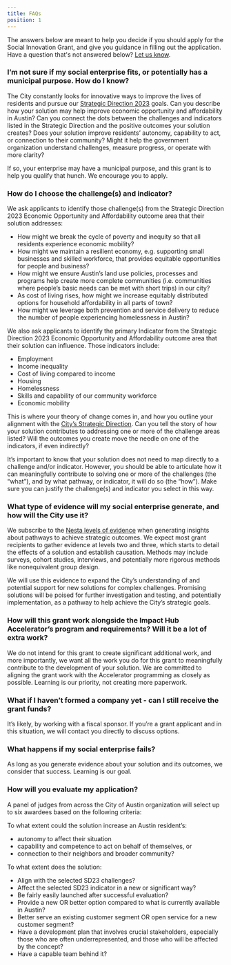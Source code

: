 ```yaml
---
title: FAQs
position: 1
---
```


The answers below are meant to help you decide if you should apply for the Social Innovation Grant, and give you guidance in filling out the application. Have a question that's not answered below? [Let us know](mailto:innovation@austintexas.gov).

### I’m not sure if my social enterprise fits, or potentially has a municipal purpose. How do I know?

The City constantly looks for innovative ways to improve the lives of residents and pursue our [Strategic Direction 2023](https://austinstrategicplan.bloomfire.com/posts/3301043-austin-strategic-direction-2023-final) goals. Can you describe how your solution may help improve economic opportunity and affordability in Austin? Can you connect the dots between the challenges and indicators listed in the Strategic Direction and the positive outcomes your solution creates? Does your solution improve residents’ autonomy, capability to act, or connection to their community? Might it help the government organization understand challenges, measure progress, or operate with more clarity?

If so, your enterprise may have a municipal purpose, and this grant is to help you qualify that hunch. We encourage you to apply.


### How do I choose the challenge(s) and indicator?

We ask applicants to identify those challenge(s) from the Strategic Direction 2023 Economic Opportunity and Affordability outcome area that their solution addresses:
* How might we break the cycle of poverty and inequity so that all residents experience economic mobility?
* How   might   we   maintain   a   resilient   economy,   e.g.   supporting  small  businesses  and  skilled  workforce,  that  provides equitable opportunities for people and business?
* How might we ensure Austin’s land use policies, processes and  programs  help  create  more  complete  communities  (i.e. communities where people’s basic needs can be met with short trips) in our city?
* As cost of living rises, how might we increase equitably distributed options for household affordability in all parts of town?
* How  might  we  leverage  both  prevention  and  service  delivery  to  reduce  the  number  of  people  experiencing  homelessness in Austin?

We also ask applicants to identify the primary Indicator from the Strategic Direction 2023 Economic Opportunity and Affordability outcome area that their solution can influence. Those indicators include:
* Employment
* Income inequality
* Cost of living compared to income
* Housing
* Homelessness
* Skills and capability of our community workforce
* Economic mobility

This is where your theory of change comes in, and how you outline your alignment with the [City’s Strategic Direction](https://austinstrategicplan.bloomfire.com/posts/3301043-austin-strategic-direction-2023-final). Can you tell the story of how your solution contributes to addressing one or more of the challenge areas listed? Will the outcomes you create move the needle on one of the indicators, if even indirectly?

It’s important to know that your solution does not need to map directly to a challenge and/or indicator. However, you should be able to articulate how it can meaningfully contribute to solving one or more of the challenges (the “what”), and by what pathway, or indicator, it will do so (the “how”). Make sure you can justify the challenge(s) and indicator you select in this way.

### What type of evidence will my social enterprise generate, and how will the City use it?

We subscribe to the [Nesta levels of evidence](https://www.nesta.org.uk/feature/centre-social-action-our-evidence-base/nestas-standards-of-evidence/) when generating insights about pathways to achieve strategic outcomes. We expect most grant recipients to gather evidence at levels two and three, which starts to detail the effects of a solution and establish causation. Methods may include surveys, cohort studies, interviews, and potentially more rigorous methods like nonequivalent group design.

We will use this evidence to expand the City’s understanding of and potential support for new solutions for complex challenges. Promising solutions will be poised for further investigation and testing, and potentially implementation, as a pathway to help achieve the City’s strategic goals.

### How will this grant work alongside the Impact Hub Accelerator’s program and requirements? Will it be a lot of extra work?

We do not intend for this grant to create significant additional work, and more importantly, we want all the work you do for this grant to meaningfully contribute to the development of your solution. We are committed to aligning the grant work with the Accelerator programming as closely as possible. Learning is our priority, not creating more paperwork.

### What if I haven’t formed a company yet - can I still receive the grant funds?

It’s likely, by working with a fiscal sponsor. If you’re a grant applicant and in this situation, we will contact you directly to discuss options.

### What happens if my social enterprise fails?

As long as you generate evidence about your solution and its outcomes, we consider that success. Learning is our goal.

### How will you evaluate my application?

A panel of judges from across the City of Austin organization will select up to six awardees based on the following criteria: 

To what extent could the solution increase an Austin resident’s:
* autonomy to affect their situation
* capability and competence to act on behalf of themselves, or 
* connection to their neighbors and broader community?

To what extent does the solution:
* Align with the selected SD23 challenges?
* Affect the selected SD23 indicator in a new or significant way?
* Be fairly easily launched after successful evaluation?
* Provide a new OR better option compared to what is currently available in Austin?
* Better serve an existing customer segment OR open service for a new customer segment? 
* Have a development plan that  involves crucial stakeholders, especially those who are often underrepresented, and those who will be affected by the concept?
* Have a capable team behind it?

